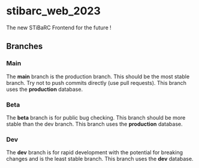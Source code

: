 # stibarc_web_2023
The new STiBaRC Frontend for the future !

## Branches

### Main

The **main** branch is the production branch. This should be the most stable branch. Try not to push commits directly (use pull requests). This branch uses the **production** database.

### Beta

The **beta** branch is for public bug checking. This branch should be more stable than the dev branch. This branch uses the **production** database.

### Dev

The **dev** branch is for rapid development with the potential for breaking changes and is the least stable branch. This branch uses the **dev** database.
